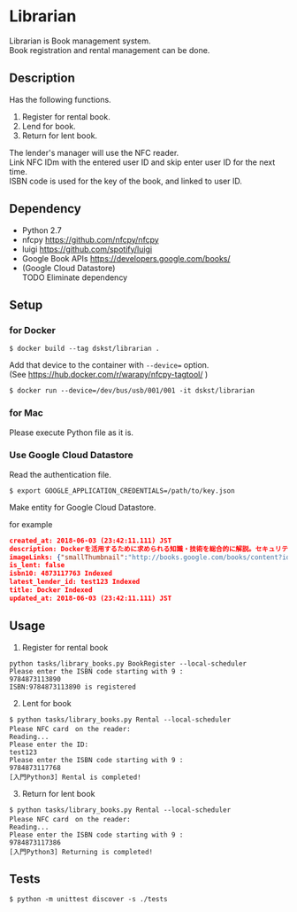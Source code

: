 # Librarian

Librarian is Book management system.  
Book registration and  rental management can be done.

## Description

Has the following functions.

1. Register for rental book.
2. Lend for book.
3. Return for lent book.

The lender's manager will use the NFC reader.  
Link NFC IDm with the entered user ID and skip enter user ID for the next time.  
ISBN code is used for the key of the book, and linked to user ID.

## Dependency

- Python 2.7
- nfcpy https://github.com/nfcpy/nfcpy
- luigi https://github.com/spotify/luigi
- Google Book APIs https://developers.google.com/books/
- (Google Cloud Datastore)  
TODO Eliminate dependency

## Setup

### for Docker

```
$ docker build --tag dskst/librarian .
```

Add that device to the container with `--device=` option.  
(See https://hub.docker.com/r/warapy/nfcpy-tagtool/ )

```
$ docker run --device=/dev/bus/usb/001/001 -it dskst/librarian
```

### for Mac

Please execute Python file as it is.

### Use Google Cloud Datastore

Read the authentication file.
```
$ export GOOGLE_APPLICATION_CREDENTIALS=/path/to/key.json
```

Make entity for Google Cloud Datastore.

for example
```json
created_at: 2018-06-03 (23:42:11.111) JST
description: Dockerを活用するために求められる知識・技術を総合的に解説。セキュリティやモニタリングと行った運用面まで踏み込んだ内容。
imageLinks: {"smallThumbnail":"http://books.google.com/books/content?id=BFsovgAACAAJ&printsec=frontcover&img=1&zoom=5&source=gbs_api","thumbnail":"http://books.google.com/books/content?id=BFsovgAACAAJ&printsec=frontcover&img=1&zoom=1&source=gbs_api"}
is_lent: false
isbn10: 4873117763 Indexed
latest_lender_id: test123 Indexed
title: Docker Indexed
updated_at: 2018-06-03 (23:42:11.111) JST
```

## Usage

1. Register for rental book
```
python tasks/library_books.py BookRegister --local-scheduler
Please enter the ISBN code starting with 9 :
9784873113890
ISBN:9784873113890 is registered
```

2. Lent for book  
```
$ python tasks/library_books.py Rental --local-scheduler
Please NFC card　on the reader:
Reading...
Please enter the ID:
test123
Please enter the ISBN code starting with 9 :
9784873117768
[入門Python3] Rental is completed!
```

3. Return for lent book  
```
$ python tasks/library_books.py Rental --local-scheduler
Please NFC card　on the reader:
Reading...
Please enter the ISBN code starting with 9 :
9784873117386
[入門Python3] Returning is completed!
```

## Tests

```
$ python -m unittest discover -s ./tests
```